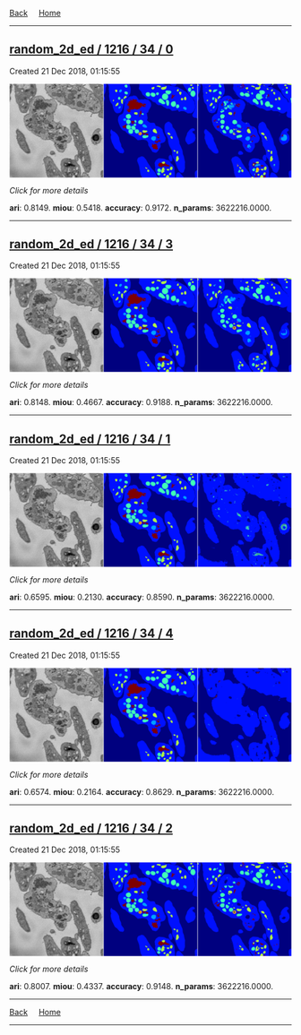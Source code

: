 
[Back](..)&nbsp;&nbsp;&nbsp;&nbsp;&nbsp;[Home](https://leapmanlab.github.io/snapshots)

---

<div class="summary"><a href="0"><h2>random_2d_ed / 1216 / 34 / 0</h2></a><p>Created 21 Dec 2018, 01:15:55
</p><a href="0"><img src="0/media/summary.png" align="center"></a><p>
<i>Click for more details</i>
</p></div>

**ari**: 0.8149. **miou**: 0.5418. **accuracy**: 0.9172. **n_params**: 3622216.0000. 

---

<div class="summary"><a href="3"><h2>random_2d_ed / 1216 / 34 / 3</h2></a><p>Created 21 Dec 2018, 01:15:55
</p><a href="3"><img src="3/media/summary.png" align="center"></a><p>
<i>Click for more details</i>
</p></div>

**ari**: 0.8148. **miou**: 0.4667. **accuracy**: 0.9188. **n_params**: 3622216.0000. 

---

<div class="summary"><a href="1"><h2>random_2d_ed / 1216 / 34 / 1</h2></a><p>Created 21 Dec 2018, 01:15:55
</p><a href="1"><img src="1/media/summary.png" align="center"></a><p>
<i>Click for more details</i>
</p></div>

**ari**: 0.6595. **miou**: 0.2130. **accuracy**: 0.8590. **n_params**: 3622216.0000. 

---

<div class="summary"><a href="4"><h2>random_2d_ed / 1216 / 34 / 4</h2></a><p>Created 21 Dec 2018, 01:15:55
</p><a href="4"><img src="4/media/summary.png" align="center"></a><p>
<i>Click for more details</i>
</p></div>

**ari**: 0.6574. **miou**: 0.2164. **accuracy**: 0.8629. **n_params**: 3622216.0000. 

---

<div class="summary"><a href="2"><h2>random_2d_ed / 1216 / 34 / 2</h2></a><p>Created 21 Dec 2018, 01:15:55
</p><a href="2"><img src="2/media/summary.png" align="center"></a><p>
<i>Click for more details</i>
</p></div>

**ari**: 0.8007. **miou**: 0.4337. **accuracy**: 0.9148. **n_params**: 3622216.0000. 

---

[Back](..)&nbsp;&nbsp;&nbsp;&nbsp;&nbsp;[Home](https://leapmanlab.github.io/snapshots)

---
